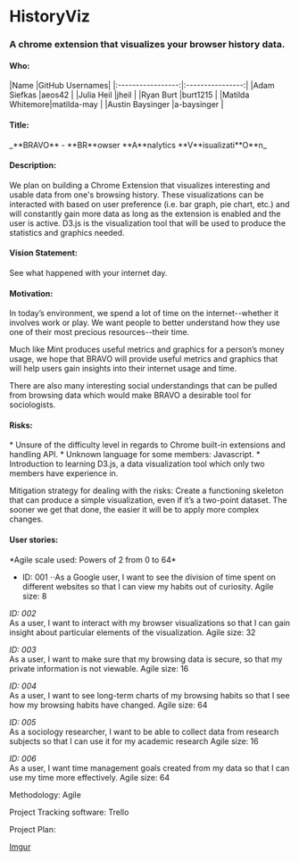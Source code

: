 # HistoryViz
<h3>A chrome extension that visualizes your browser history data.</h3>
<h4>Who:</h4>
|Name             |GitHub Usernames|
|:-----------------:|:----------------:|
|Adam Siefkas     |aeos42          |
|Julia Heil       |jheil           |
|Ryan Burt        |burt1215        |
|Matilda Whitemore|matilda-may     |
|Austin Baysinger |a-baysinger     |

<h4>Title:</h4>
_**BRAVO** - **BR**owser **A**nalytics **V**isualizati**O**n_

<h4>Description:</h4>
We plan on building a Chrome Extension that visualizes interesting and usable data from one's browsing history. These visualizations can be interacted with based on user preference (i.e. bar graph, pie chart, etc.) and will constantly gain more data as long as the extension is enabled and the user is active. D3.js is the visualization tool that will be used to produce the statistics and graphics needed.   

<h4>Vision Statement:</h4> 
See what happened with your internet day.

<h4>Motivation:</h4>
In today’s environment, we spend a lot of time on the internet--whether it involves work or play. We want people to better understand how they use one of their most precious resources--their time. 

Much like Mint produces useful metrics and graphics for a person’s money usage, we hope that BRAVO will provide useful metrics and graphics that will help users gain insights into their internet usage and time. 

There are also many interesting social understandings that can be pulled from browsing data which would make BRAVO a desirable tool for sociologists.


<h4>Risks:</h4>
* Unsure of the difficulty level in regards to Chrome built-in extensions and handling API.
* Unknown language for some members: Javascript.
* Introduction to learning D3.js, a data visualization tool which only two members have experience in.

Mitigation strategy for dealing with the risks: 
Create a functioning skeleton that can produce a simple visualization, even if it’s a two-point dataset. The sooner we get that done, the easier it will be to apply more complex changes.  

<h4>User stories:</h4>
*Agile scale used: Powers of 2 from 0 to 64*

* ID: 001
⋅⋅As a Google user, I want to see the division of time spent on different websites so that I can view my habits out of curiosity. Agile size: 8

*ID: 002*<br>
As a user, I want to interact with my browser visualizations so that I can gain insight about particular elements of the visualization.
Agile size: 32

*ID: 003*<br>
As a user, I want to make sure that my browsing data is secure, so that my private information is not viewable.
Agile size: 16

*ID: 004*<br>
As a user, I want to see long-term charts of my browsing habits so that I see how my browsing habits have changed.
Agile size: 64

*ID: 005*<br>
As a sociology researcher, I want to be able to collect data from research subjects so that I can use it for my academic research
Agile size: 16

*ID: 006*<br>
As a user, I want time management goals created from my data so that I can use my time more effectively.
Agile size: 64

Methodology: Agile <br>

Project Tracking software: Trello

Project Plan:


[Imgur](http://i.imgur.com/Sxa1cJo.png)
